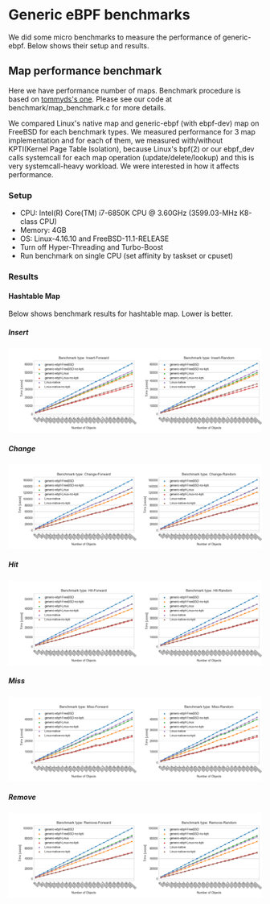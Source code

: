 # Generic eBPF benchmarks

We did some micro benchmarks to measure the performance
of generic-ebpf. Below shows their setup and results.

## Map performance benchmark

Here we have performance number of maps. Benchmark procedure is based on [tommyds's
one](http://www.tommyds.it/doc/benchmark). Please see our code at benchmark/map\_benchmark.c
for more details.

We compared Linux's native map and generic-ebpf (with ebpf-dev) map on FreeBSD for each benchmark types.
We measured performance for 3 map implementation and for each of them, we measured with/without KPTI(Kernel
Page Table Isolation), because Linux's bpf(2) or our ebpf\_dev calls systemcall for each map operation
(update/delete/lookup) and this is very systemcall-heavy workload. We were interested in how it affects
performance.

### Setup

- CPU: Intel(R) Core(TM) i7-6850K CPU @ 3.60GHz (3599.03-MHz K8-class CPU)
- Memory: 4GB
- OS: Linux-4.16.10 and FreeBSD-11.1-RELEASE
- Turn off Hyper-Threading and Turbo-Boost
- Run benchmark on single CPU (set affinity by taskset or cpuset)

### Results

#### Hashtable Map

Below shows benchmark results for hashtable map. Lower is better.

##### Insert
![Insert](plots/hashtable_map_bench_insert.png "Hashtable insert")

##### Change
![Change](plots/hashtable_map_bench_change.png "Hashtable change")

##### Hit
![Hit](plots/hashtable_map_bench_hit.png "Hashtable hit")

##### Miss
![Miss](plots/hashtable_map_bench_miss.png "Hashtable miss")

##### Remove
![Remove](plots/hashtable_map_bench_remove.png "Hashtable remove")
